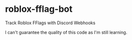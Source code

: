 # roblox-fflag-bot
Track Roblox FFlags with Discord Webhooks

I can't guarantee the quality of this code as I'm still learning.
